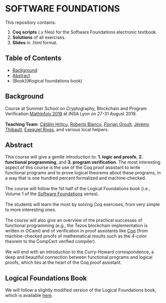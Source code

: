 # SOFTWARE FOUNDATIONS

This repository contains:

1. **Coq scripts** (.v files) for the Software Foundations electronic textbook.
2. **Solutions** of all exercises.
3. **Slides** in .html format.

## Table of Contents

- [Background](#background)
- [Abstract](#abstract)
- [Book](#logical foundations book)

## Background
Course at Summer School on Cryptography, Blockchain and Program Verification [Mathinfoly 2019](http://www.mathinfoly.org/)
at INSA Lyon on 27-31 August 2019. </br></br>
**Teaching Team**: [Cătălin Hriţcu](http://prosecco.gforge.inria.fr/personal/hritcu/), [Roberto Blanco](https://robblanco.github.io/), [Florian Groult](https://github.com/floriangru), [Jérémy Thibault](http://perso.eleves.ens-rennes.fr/people/Jeremy.Thibault/), [Exequiel Rivas](https://dcc.fceia.unr.edu.ar/~erivas/), and various local helpers.

## Abstract
This course will give a gentle introduction to: **1. logic and proofs**, **2. functional programming**, and **3. program verification**.
The most interesting aspect of this course is the use of the Coq proof assistant to write functional programs and to prove
logical theorems about these programs, in a way that is one hundred percent formalized and machine-checked. 
</br></br>
The course will follow the 1st half of the Logical Foundations book (i.e., Volume 1 of the [Software Foundations](https://softwarefoundations.cis.upenn.edu/) series). </br></br>
The students will learn the most by solving Coq exercises, from very simple to more interesting ones. </br></br>
The course will also give an overview of the practical successes of functional programming (e.g., the Tezos blockchain implementation is written in OCaml) and of verification in proof assistants like [Coq](https://coq.inria.fr/) (from machine-checked proofs of mathematical results such as the 4-color theorem to the CompCert verified compiler). </br></br>
We will end with an introduction to the Curry-Howard correspondence, a deep and beautiful connection between functional programs and logical proofs, which lies at the heart of the Coq proof assistant.

## Logical Foundations Book
We will follow a slightly modified version of the Logical Foundations book, which is available [here](https://prosecco.gforge.inria.fr/personal/hritcu/teaching/lyon2019/book/lf-current/index.html).
